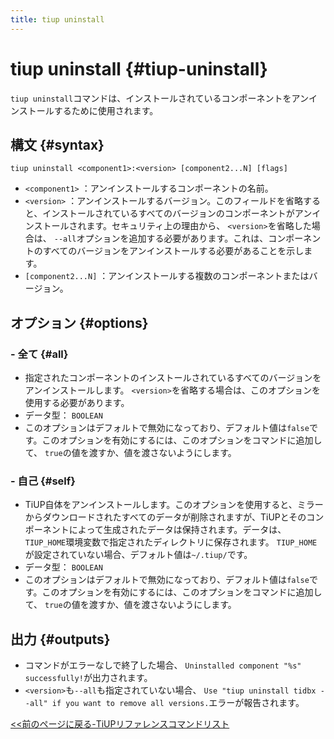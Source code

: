 ```yaml
---
title: tiup uninstall
---
```


# tiup uninstall {#tiup-uninstall}

`tiup uninstall`コマンドは、インストールされているコンポーネントをアンインストールするために使用されます。

## 構文 {#syntax}

```shell
tiup uninstall <component1>:<version> [component2...N] [flags]
```

-   `<component1>` ：アンインストールするコンポーネントの名前。
-   `<version>` ：アンインストールするバージョン。このフィールドを省略すると、インストールされているすべてのバージョンのコンポーネントがアンインストールされます。セキュリティ上の理由から、 `<version>`を省略した場合は、 `--all`オプションを追加する必要があります。これは、コンポーネントのすべてのバージョンをアンインストールする必要があることを示します。
-   `[component2...N]` ：アンインストールする複数のコンポーネントまたはバージョン。

## オプション {#options}

### - 全て {#all}

-   指定されたコンポーネントのインストールされているすべてのバージョンをアンインストールします。 `<version>`を省略する場合は、このオプションを使用する必要があります。
-   データ型： `BOOLEAN`
-   このオプションはデフォルトで無効になっており、デフォルト値は`false`です。このオプションを有効にするには、このオプションをコマンドに追加して、 `true`の値を渡すか、値を渡さないようにします。

### - 自己 {#self}

-   TiUP自体をアンインストールします。このオプションを使用すると、ミラーからダウンロードされたすべてのデータが削除されますが、TiUPとそのコンポーネントによって生成されたデータは保持されます。データは、 `TIUP_HOME`環境変数で指定されたディレクトリに保存されます。 `TIUP_HOME`が設定されていない場合、デフォルト値は`~/.tiup/`です。
-   データ型： `BOOLEAN`
-   このオプションはデフォルトで無効になっており、デフォルト値は`false`です。このオプションを有効にするには、このオプションをコマンドに追加して、 `true`の値を渡すか、値を渡さないようにします。

## 出力 {#outputs}

-   コマンドがエラーなしで終了した場合、 `Uninstalled component "%s" successfully!`が出力されます。
-   `<version>`も`--all`も指定されていない場合、 `Use "tiup uninstall tidbx --all" if you want to remove all versions.`エラーが報告されます。

[&lt;&lt;前のページに戻る-TiUPリファレンスコマンドリスト](/tiup/tiup-reference.md#command-list)
